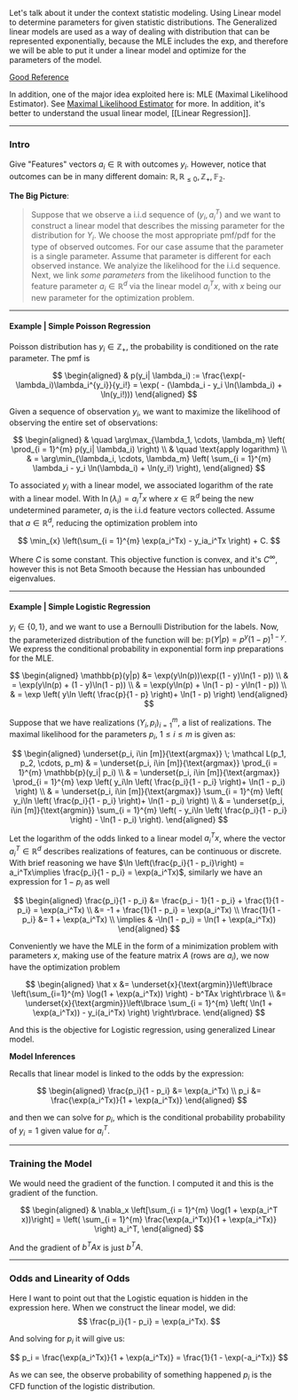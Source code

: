 Let's talk about it under the context statistic modeling. Using Linear model to determine parameters for given statistic distributions. The Generalized linear models are used as a way of dealing with distribution that can be represented exponentially, because the MLE includes the exp, and therefore we will be able to put it under a linear model and optimize for the parameters of the model. 

[Good Reference](http://statmath.wu.ac.at/courses/heather_turner/glmCourse_001.pdf)

In addition, one of the major idea exploited here is: MLE (Maximal Likelihood Estimator). See [Maximal Likelihood Estimator](../STATS%20501%20Statistics%20for%20Mathematicians/Maximal%20Likelihood%20Estimator.md) for more. In addition, it's better to understand the usual linear model, [[Linear Regression]]. 

---

### **Intro**

Give "Features" vectors $a_i \in \mathbb{R}$ with outcomes $y_i$. However, notice that outcomes can be in many different domain: $\mathbb{R}, \mathbb{R}_{\le 0}, \mathbb{Z}_+, \mathbb{F_2}$. 

**The Big Picture**: 

> Suppose that we observe a i.i.d sequence of $(y_i, a_i^T)$ and we want to construct a linear model that describes the missing parameter for the distribution for $Y_i$.  We choose the most appropriate pmf/pdf for the type of observed outcomes. For our case assume that the parameter is a single parameter. Assume that parameter is different for each observed instance. We analyize the likelihood for the i.i.d sequence. Next, we link *some parameters* from the likelihood function to the feature parameter $a_i\in\mathbb{R}^d$ via the linear model $a^T_ix$, with $x$ being our new parameter for the optimization problem.

---
#### **Example | Simple Poisson Regression**

Poisson distribution has $y_i\in \mathbb{Z}_+$, the probability is conditioned on the rate parameter. The pmf is

$$
\begin{aligned}
    & p(y_i| \lambda_i) := \frac{\exp(-\lambda_i)\lambda_i^{y_i}}{y_i!} = \exp(
        - (\lambda_i - y_i \ln(\lambda_i) + \ln(y_i!)))
\end{aligned}
$$

Given a sequence of observation $y_i$, we want to maximize the likelihood of observing the entire set of observations: 

$$
\begin{aligned}
    & \quad
	\arg\max_{\lambda_1, \cdots, \lambda_m} \left(
    \prod_{i = 1}^{m} 
        p(y_i| \lambda_i)
    \right)
	\\
	& \quad \text{apply logarithm}
    \\
    & =
    \arg\min_{\lambda_i, \cdots, \lambda_m} 
	\left(
    \sum_{i = 1}^{m} 
		\lambda_i - y_i \ln(\lambda_i) + \ln(y_i!)
    \right), 
\end{aligned}
$$

To associated $y_i$ with a linear model, we associated logarithm of the rate with a linear model. With $\ln(\lambda_i) = a_i^Tx$ where $x\in \mathbb R^d$ being the new undetermined parameter, $a_i$ is the i.i.d feature vectors collected.  Assume that $a\in \mathbb{R}^d$, reducing the optimization problem into

$$
\min_{x} \left(\sum_{i = 1}^{m} 
	\exp(a_i^Tx) - y_ia_i^Tx
\right) + C. 
$$

Where $C$ is some constant. This objective function is convex, and it's $C^\infty$, however this is not Beta Smooth because the Hessian has unbounded eigenvalues.

---
#### **Example | Simple Logistic Regression**

$y_i\in \{0, 1\}$, and we want to use a Bernoulli Distribution for the labels. Now, the parameterized distribution of the function will be: $\mathbb{p}(Y|p) = p^y(1 - p)^{1 - y}.$ We express the conditional probability in exponential form inp preparations for the MLE. 

$$
\begin{aligned}
	\mathbb{p}(y|p) &= \exp(y\ln(p))\exp((1 - y)\ln(1 - p)) 
	\\
	 & = \exp(y\ln(p) + (1 - y)\ln(1 - p))
	\\
	 & = \exp(y\ln(p) + \ln(1 - p) - y\ln(1 - p))
	\\
	 & = \exp \left(
	    y\ln \left(
	        \frac{p}{1 - p}
	    \right)+ \ln(1 - p)
	\right)
\end{aligned}
$$

Suppose that we have realizations $(Y_i, p_i)_{i=1}^m$, a list of realizations. The maximal likelihood for the parameters $p_i$, $1 \le i \le m$ is given as: 

$$
\begin{aligned}
	\underset{p_i, i\in [m]}{\text{argmax}}   
	\; \mathcal L(p_1, p_2, \cdots, p_m)
	& =
	\underset{p_i, i\in [m]}{\text{argmax}}
	\prod_{i = 1}^{m}
	    \mathbb{p}(y_i| p_i)
	\\
	& =
	\underset{p_i, i\in [m]}{\text{argmax}}
	\prod_{i = 1}^{m}
	    \exp \left(
	        y_i\ln \left(
	            \frac{p_i}{1 - p_i}
	        \right)+ \ln(1 - p_i)
	    \right)
	\\
	& =
	\underset{p_i, i\in [m]}{\text{argmax}}
	\sum_{i = 1}^{m} \left(
		y_i\ln \left(
			\frac{p_i}{1 - p_i}
		\right)+ \ln(1 - p_i)
	\right)
	\\
	& =
	\underset{p_i, i\in [m]}{\text{argmin}} 
	\sum_{i = 1}^{m} \left(
		- y_i\ln \left(
			\frac{p_i}{1 - p_i}
		\right) - \ln(1 - p_i)
	\right).
\end{aligned}
$$

Let the logarithm of the odds linked to a linear model $a^T_i x$, where the vector $a_i^T\in \mathbb R^d$ describes realizations of features, can be continuous or discrete. With brief reasoning we have $\ln \left(\frac{p_i}{1 - p_i}\right) = a_i^Tx\implies \frac{p_i}{1 - p_i} = \exp(a_i^Tx)$, similarly we have an expression for $1 - p_i$ as well

$$
\begin{aligned}
	\frac{p_i}{1 - p_i} &= 
	\frac{p_i - 1}{1 - p_i} + \frac{1}{1 - p_i} = \exp(a_i^Tx)
	\\
	&= 
	-1 + \frac{1}{1 - p_i} = \exp(a_i^Tx) 
	\\
	\frac{1}{1 - p_i} &= 1 + \exp(a_i^Tx) 
	\\
	\implies & -\ln(1 - p_i) = \ln(1 + \exp(a_i^Tx))
\end{aligned}
$$

Conveniently we have the MLE in the form of a minimization problem with parameters $x$, making use of the feature matrix $A$ (rows are $a_i$), we now have the optimization problem 

$$
\begin{aligned}
	\hat x &= \underset{x}{\text{argmin}}\left\lbrace
		\left(\sum_{i=1}^{m} 
			\log(1 + \exp(a_i^Tx))
		\right) - b^TAx
	\right\rbrace
	\\
	&= \underset{x}{\text{argmin}}\left\lbrace
		\sum_{i = 1}^{m} \left(
				\ln(1 + \exp(a_i^Tx)) - y_i(a_i^Tx)
			\right)
	\right\rbrace. 
\end{aligned}
$$


And this is the objective for Logistic regression, using generalized Linear model. 


**Model Inferences**

Recalls that linear model is linked to the odds by the expression:

$$
\begin{aligned}
	\frac{p_i}{1 - p_i} &= \exp(a_i^Tx)
	\\
	p_i &= \frac{\exp(a_i^Tx)}{1 + \exp(a_i^Tx)}
\end{aligned}
$$

and then we can solve for $p_i$, which is the conditional probability probability of $y_i=1$ given value for $a_i^T$. 


---
### **Training the Model**

We would need the gradient of the function. I computed it and this is the gradient of the function.  

$$
\begin{aligned}
	& \nabla_x \left[\sum_{i = 1}^{m} \log(1 + \exp(a_i^T x))\right]
	= 
	\left(
		\sum_{i = 1}^{m} 
		\frac{\exp(a_i^Tx)}{1 + \exp(a_i^Tx)}
	\right) a_i^T, 
\end{aligned}
$$

And the gradient of $b^TAx$ is just $b^TA$. 

---
### **Odds and Linearity of Odds**

Here I want to point out that the Logistic equation is hidden in the expression here. When we construct the linear model, we did: 
$$
\frac{p_i}{1 - p_i} = \exp(a_i^Tx). 
$$

And solving for $p_i$ it will give us: 

$$
p_i = \frac{\exp(a_i^Tx)}{1 + \exp(a_i^Tx)} = \frac{1}{1 - \exp(-a_i^Tx)}
$$

As we can see, the observe probability of something happened $p_i$ is the CFD function of the logistic distribution.
